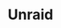 ---
description: A powerful, easy operating system for servers and storage. Maximize your
  hardware with unmatched flexibility.
episode: 618
link: https://unraid.net/unplugged
shortname: unraid.net-lup
title: Unraid
---